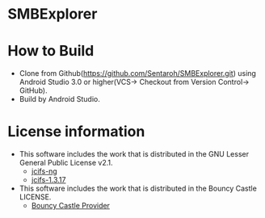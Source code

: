 # SMBExplorer

# How to Build

- Clone from Github(https://github.com/Sentaroh/SMBExplorer.git) using Android Studio 3.0 or higher(VCS-> Checkout from Version Control-> GitHub).
- Build by Android Studio.

# License information

- This software includes the work that is distributed in the GNU Lesser General Public License v2.1.  
  - [jcifs-ng](https://github.com/AgNO3/jcifs-ng)  
  - [jcifs-1.3.17](https://jcifs.samba.org/)  
- This software includes the work that is distributed in the Bouncy Castle LICENSE.
  - [Bouncy Castle Provider](https://mvnrepository.com/artifact/org.bouncycastle/bcprov-jdk15on/1.58)  